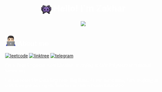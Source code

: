 
<h1 style="color:white" align="center"><img SRC="assets/img1.png" width="35" align="center" > </img>Hello! I`m Zakhar</h1>



  <div align='center'><img src="assets/gif.gif" align="center"/></div>

<h2 style="color:white" ><img SRC="assets/img2.png" width="35" > About me</h2>



<a href='https://leetcode.com/levixgod/'>![leetcode](https://img.shields.io/badge/-LeetCode-FFA116?style=for-the-badge&logo=LeetCode&logoColor=black 'leetcode')</a>
<a href='https://linktr.ee/hellohate'>![linktree](https://img.shields.io/badge/linktree-39E09B?style=for-the-badge&logo=linktree&logoColor=white 'linktree')</a>
<a href='https://t.me/levixgod'>![telegram](https://img.shields.io/badge/Telegram-2CA5E0?style=for-the-badge&logo=telegram&logoColor=white 'telegram')</a>


<p style="color:White ">I`m a Data Engineer from Ukraine, studying at Lviv Polytechnic National University.
</p>
<p style="color:White ">
I`m interested in Data Engineer, Big Data. 
At the same time, I am working at part-time job as English Teacher in Helen Doron Education.
</p>




